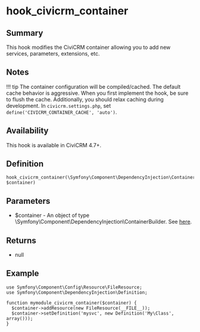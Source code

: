 # hook_civicrm_container

## Summary

This hook modifies the CiviCRM container allowing you to add new services, parameters,
extensions, etc.

## Notes

!!! tip
    The container configuration will be compiled/cached. The default cache behavior is aggressive. When you first implement the hook, be sure to flush the cache. Additionally, you should relax caching during development. In `civicrm.settings.php`, set `define('CIVICRM_CONTAINER_CACHE', 'auto')`.

## Availability

This hook is available in CiviCRM 4.7+.

## Definition

    hook_civicrm_container(\Symfony\Component\DependencyInjection\ContainerBuilder $container)

## Parameters

-   $container - An object of type
    \Symfony\Component\DependencyInjection\ContainerBuilder.  See
    [here](http://symfony.com/doc/current/components/dependency_injection/index.html).

## Returns

-   null

## Example

    use Symfony\Component\Config\Resource\FileResource;
    use Symfony\Component\DependencyInjection\Definition;

    function mymodule_civicrm_container($container) {
      $container->addResource(new FileResource(__FILE__));
      $container->setDefinition('mysvc', new Definition('My\Class', array()));
    }
